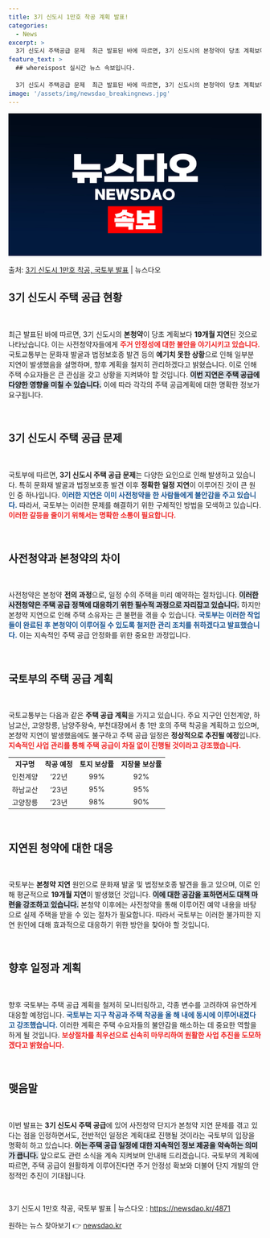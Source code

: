 ```yaml
---
title: 3기 신도시 1만호 착공 계획 발표!
categories:
  - News
excerpt: >
  3기 신도시 주택공급 문제  최근 발표된 바에 따르면, 3기 신도시의 본청약이 당초 계획보다 19개월 지연된…
feature_text: >
  ## whereispost 실시간 뉴스 속보입니다.

  3기 신도시 주택공급 문제  최근 발표된 바에 따르면, 3기 신도시의 본청약이 당초 계획보다 19개월 지연된…
image: '/assets/img/newsdao_breakingnews.jpg'
---
```


![뉴스다오 속보](/assets/img/newsdao_breakingnews.jpg)

<p>출처: <a href="https://newsdao.kr/4871" rel="dofollow">3기 신도시 1만호 착공, 국토부 발표</a> | 뉴스다오</p>

<h2 data-ke-size="size26">3기 신도시 주택 공급 현황</h2>
<p data-ke-size="size16">&nbsp;</p>

최근 발표된 바에 따르면, 3기 신도시의 <b>본청약</b>이 당초 계획보다 **19개월 지연**된 것으로 나타났습니다. 이는 사전청약자들에게 <b><span style="color: #ee2323;">주거 안정성에 대한 불안을 야기시키고 있습니다.</span></b> 국토교통부는 문화재 발굴과 법정보호종 발견 등의 <b>예기치 못한 상황</b>으로 인해 일부분 지연이 발생했음을 설명하며, 향후 계획을 철저히 관리하겠다고 밝혔습니다. 이로 인해 주택 수요자들은 큰 관심을 갖고 상황을 지켜봐야 할 것입니다. <b><span style="background-color: #21538527;">이번 지연은 주택 공급에 다양한 영향을 미칠 수 있습니다.</span></b> 이에 따라 각각의 주택 공급계획에 대한 명확한 정보가 요구됩니다. 

<p data-ke-size="size16">&nbsp;</p>

<h2 data-ke-size="size26">3기 신도시 주택 공급 문제</h2>
<p data-ke-size="size16">&nbsp;</p>

국토부에 따르면, **3기 신도시 주택 공급 문제**는 다양한 요인으로 인해 발생하고 있습니다. 특히 문화재 발굴과 법정보호종 발견 이후 **정확한 일정 지연**이 이루어진 것이 큰 원인 중 하나입니다. <b><span style="color: #1a5490;">이러한 지연은 이미 사전청약을 한 사람들에게 불안감을 주고 있습니다.</span></b> 따라서, 국토부는 이러한 문제를 해결하기 위한 구체적인 방법을 모색하고 있습니다. <b><span style="color: #ee2323;">이러한 갈등을 줄이기 위해서는 명확한 소통이 필요합니다.</span></b> 

<p data-ke-size="size16">&nbsp;</p>

<h2 data-ke-size="size26">사전청약과 본청약의 차이</h2>
<p data-ke-size="size16">&nbsp;</p>

사전청약은 본청약 **전의 과정**으로, 일정 수의 주택을 미리 예약하는 절차입니다. <b><span style="background-color: #21538527;">이러한 사전청약은 주택 공급 정책에 대응하기 위한 필수적 과정으로 자리잡고 있습니다.</span></b> 하지만 본청약 지연으로 인해 주택 소유자는 큰 불편을 겪을 수 있습니다. <b><span style="color: #1a5490;">국토부는 이러한 작업들이 완료된 후 본청약이 이루어질 수 있도록 철저한 관리 조치를 취하겠다고 발표했습니다.</span></b> 이는 지속적인 주택 공급 안정화를 위한 중요한 과정입니다. 

<p data-ke-size="size16">&nbsp;</p>

<h2 data-ke-size="size26">국토부의 주택 공급 계획</h2>
<p data-ke-size="size16">&nbsp;</p>

국토교통부는 다음과 같은 <b>주택 공급 계획</b>을 가지고 있습니다. 주요 지구인 인천계양, 하남교산, 고양창릉, 남양주왕숙, 부천대장에서 총 1만 호의 주택 착공을 계획하고 있으며, 본청약 지연이 발생했음에도 불구하고 주택 공급 일정은 **정상적으로 추진될 예정**입니다. <b><span style="color: #ee2323;">지속적인 사업 관리를 통해 주택 공급이 차질 없이 진행될 것이라고 강조했습니다.</span></b>

<table style="width: 100%; border-collapse: collapse;">
<tr>
<td style="text-align: center; height: 17px;"><b>지구명</b></td>
<td style="text-align: center; height: 17px;"><b>착공 예정</b></td>
<td style="text-align: center; height: 17px;"><b>토지 보상률</b></td>
<td style="text-align: center; height: 17px;"><b>지장물 보상률</b></td>
</tr>
<tr>
<td style="text-align: center; height: 17px;">인천계양</td>
<td style="text-align: center; height: 17px;">‘22년</td>
<td style="text-align: center; height: 17px;">99%</td>
<td style="text-align: center; height: 17px;">92%</td>
</tr>
<tr>
<td style="text-align: center; height: 17px;">하남교산</td>
<td style="text-align: center; height: 17px;">‘23년</td>
<td style="text-align: center; height: 17px;">95%</td>
<td style="text-align: center; height: 17px;">95%</td>
</tr>
<tr>
<td style="text-align: center; height: 17px;">고양창릉</td>
<td style="text-align: center; height: 17px;">‘23년</td>
<td style="text-align: center; height: 17px;">98%</td>
<td style="text-align: center; height: 17px;">90%</td>
</tr>
</table>

<p data-ke-size="size16">&nbsp;</p>

<h2 data-ke-size="size26">지연된 청약에 대한 대응</h2>
<p data-ke-size="size16">&nbsp;</p>

국토부는 <b>본청약 지연</b> 원인으로 문화재 발굴 및 법정보호종 발견을 들고 있으며, 이로 인해 평균적으로 **19개월 지연**이 발생했던 것입니다. <b><span style="background-color: #21538527;">이에 대한 공감을 표하면서도 대책 마련을 강조하고 있습니다.</span></b> 본청약 이후에는 사전청약을 통해 이루어진 예약 내용을 바탕으로 실제 주택을 받을 수 있는 절차가 필요합니다. 따라서 국토부는 이러한 불가피한 지연 원인에 대해 효과적으로 대응하기 위한 방안을 찾아야 할 것입니다. 

<p data-ke-size="size16">&nbsp;</p>

<h2 data-ke-size="size26">향후 일정과 계획</h2>
<p data-ke-size="size16">&nbsp;</p>

향후 국토부는 주택 공급 계획을 철저히 모니터링하고, 각종 변수를 고려하여 유연하게 대응할 예정입니다. <b><span style="color: #1a5490;">국토부는 지구 착공과 주택 착공을 **올 해 내에 동시에 이루어내겠다**고 강조했습니다.</span></b> 이러한 계획은 주택 수요자들의 불안감을 해소하는 데 중요한 역할을 하게 될 것입니다. <b><span style="color: #ee2323;">보상절차를 최우선으로 신속히 마무리하여 원활한 사업 추진을 도모하겠다고 밝혔습니다.</span></b>

<p data-ke-size="size16">&nbsp;</p>

<h2 data-ke-size="size26">맺음말</h2>
<p data-ke-size="size16">&nbsp;</p>

이번 발표는 **3기 신도시 주택 공급**에 있어 사전청약 단지가 본청약 지연 문제를 겪고 있다는 점을 인정하면서도, 전반적인 일정은 계획대로 진행될 것이라는 국토부의 입장을 명확히 하고 있습니다. <b><span style="background-color: #21538527;">이는 주택 공급 일정에 대한 지속적인 정보 제공을 약속하는 의미가 큽니다.</span></b> 앞으로도 관련 소식을 계속 지켜보며 안내해 드리겠습니다. 국토부의 계획에 따르면, 주택 공급이 원활하게 이루어진다면 주거 안정성 확보와 더불어 단지 개발의 안정적인 추진이 기대됩니다. 

<p data-ke-size="size16">&nbsp;</p>

3기 신도시 1만호 착공, 국토부 발표 | 뉴스다오  : <a href="https://newsdao.kr/4871">https://newsdao.kr/4871</a> 

원하는 뉴스 찾아보기 👉 <a href="https://newsdao.kr" rel="dofollow">newsdao.kr</a>


